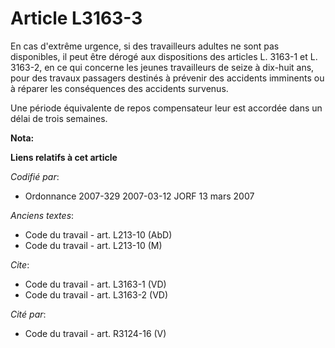 # Article L3163-3

En cas d'extrême urgence, si des travailleurs adultes ne sont pas disponibles, il peut être dérogé aux dispositions des
articles L. 3163-1 et L. 3163-2, en ce qui concerne les jeunes travailleurs de seize à dix-huit ans, pour des travaux
passagers destinés à prévenir des accidents imminents ou à réparer les conséquences des accidents survenus.

Une période équivalente de repos compensateur leur est accordée dans un délai de trois semaines.

**Nota:**



**Liens relatifs à cet article**

_Codifié par_:

  - Ordonnance 2007-329 2007-03-12 JORF 13 mars 2007

_Anciens textes_:

  - Code du travail - art. L213-10 (AbD)
  - Code du travail - art. L213-10 (M)

_Cite_:

  - Code du travail - art. L3163-1 (VD)
  - Code du travail - art. L3163-2 (VD)

_Cité par_:

  - Code du travail - art. R3124-16 (V)
